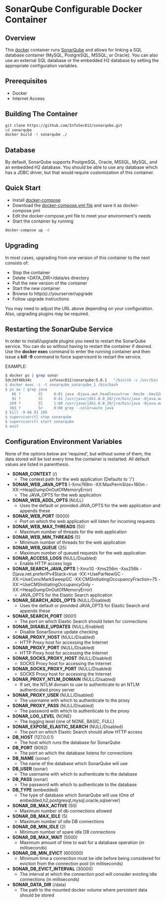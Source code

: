 SonarQube Configurable Docker Container
=======================================

## Overview

This [docker](http://docker.io/) container runs 
[SonarQube](http://www.sonarqube.org/) and allows for linking a
SQL database container (MySQL, PostgreSQL, MSSQL, or Oracle).
You can also use an external SQL database or the embedded H2
database by setting the appropriate configuration variables.

## Prerequisites

* Docker
* Internet Access

## Building The Container

```bash
git clone https://github.com/InfoSec812/sonarqube.git
cd sonarqube
docker build -t sonarqube ./
```

## Database

By default, SonarQube supports PostgreSQL, Oracle, MSSQL, MySQL, and an 
embedded H2 database. You should be able to use any database which 
has a JDBC driver, but that would require customization of this container.

## Quick Start

- Install [docker-compose](http://docs.docker.com/compose/)
- Download the [docker-compose.yml file](https://raw.githubusercontent.com/InfoSec812/sonarqube-docker/master/docker-compose.yml.example) and save it as docker-compose.yml
- Edit the docker-compose.yml file to meet your environment's needs
- Start the container by running
```bash
docker-compose up -d
```

## Upgrading

In most cases, upgrading from one version of this container to the next consists of:
- Stop the container
- Delete <DATA_DIR>/data/es directory
- Pull the new version of the container
- Start the new container
- Browse to http(s)://yourserver/upgrade
- Follow upgrade instructions

You may need to adjust the URL above depending on your configuration. Also, upgrading plugins may be required.

## Restarting the SonarQube Service

In order to install/upgrade plugins you need to restart the SonarQube service. You can do so 
without having to restart the container if desired. Use the __docker exec__ command to enter the running container
and then issue a __kill -9__ command to force supervisord to restart the service.

EXAMPLE:
```bash
$ docker ps | grep sonar
5dc3df48b34c        infosec812/sonarqube:5.0.1   "/bin/sh -c /usr/bin   14 minutes ago      Up 14 minutes       0.0.0.0:9000->9000/tcp                                  sonarqube_sonarqube_1 
$ docker exec -i -t sonarqube_sonarqube_1 /bin/bash
$ ps ax | grep java
   66 ?        Sl     0:01 java -Djava.awt.headless=true -Xms3m -Xmx32m -Djava.library.path=./lib -classpath ../../lib/jsw/wrapper-3.2.3.jar:../../lib/sonar-application-5.0.1.jar -Dwrapper.key=SUsO34i7qsG0udi_ -Dwrapper.port=32000 -Dwrapper.jvm.port.min=31000 -Dwrapper.jvm.port.max=31999 -Dwrapper.pid=64 -Dwrapper.version=3.2.3 -Dwrapper.native_library=wrapper -Dwrapper.cpu.timeout=10 -Dwrapper.jvmid=1 org.tanukisoftware.wrapper.WrapperSimpleApp org.sonar.application.App
   91 ?        Sl     0:41 /usr/java/jdk1.8.0_20/jre/bin/java -Djava.awt.headless=true -Xmx1G -Xms256m -Xss256k -Djava.net.preferIPv4Stack=true -XX:+UseParNewGC -XX:+UseConcMarkSweepGC -XX:CMSInitiatingOccupancyFraction=75 -XX:+UseCMSInitiatingOccupancyOnly -XX:+HeapDumpOnOutOfMemoryError -Djava.io.tmpdir=/data/temp -cp ./lib/common/*:./lib/search/* org.sonar.search.SearchServer /tmp/sq-process3534710488578140315properties
  169 ?        Sl     1:08 /usr/java/jdk1.8.0_20/jre/bin/java -Djava.awt.headless=true -Dfile.encoding=UTF-8 -Djruby.management.enabled=false -Djruby.compile.invokedynamic=false -Xmx768m -XX:MaxPermSize=160m -XX:+HeapDumpOnOutOfMemoryError -Djava.net.preferIPv4Stack=true -Djava.io.tmpdir=/data/temp -cp ./lib/common/*:./lib/server/*:/opt/sonar/lib/jdbc/postgresql/postgresql-9.3-1101-jdbc4.jar org.sonar.server.app.WebServer /tmp/sq-process3177121203749324429properties
  303 ?        S+     0:00 grep --color=auto java
$ kill -9 66 91 169
$ supervisorctl stop sonarqube
$ supervisorctl start sonarqube
$ exit
```

## Configuration Environment Variables

None of the options below are 'required', but without some of them, the data stored will be lost every time the container is restarted. All default values are listed in parenthesis.

* __SONAR_CONTEXT__ (/)
  * The context path for the web application (Defaults to '/')
* __SONAR_WEB_JAVA_OPTS__ (-Xmx768m -XX:MaxPermSize=160m -XX:+HeapDumpOnOutOfMemoryError)
  * The JAVA_OPTS for the web application
* __SONAR_WEB_ADDL_OPTS__ (NULL)
  * Uses the default or provided JAVA_OPTS for the web application and appends these
* __SONAR_WEB_PORT__ (9000)
  * Port on which the web application will listen for incoming requests
* __SONAR_WEB_MAX_THREADS__ (50)
  * Maximum number of threads for the web application
* __SONAR_WEB_MIN_THREADS__ (5)
  * Minimum number of threads for the web application
* __SONAR_WEB_QUEUE__ (25)
  * Maximum number of queued requests for the web application
* __SONAR_ACCESS_LOGS__ (NULL/Disabled)
  * Enable HTTP access logs
* __SONAR_SEARCH_JAVA_OPTS__ (-Xmx1G -Xms256m -Xss256k -Djava.net.preferIPv4Stack=true -XX:+UseParNewGC -XX:+UseConcMarkSweepGC -XX:CMSInitiatingOccupancyFraction=75 -XX:+UseCMSInitiatingOccupancyOnly -XX:+HeapDumpOnOutOfMemoryError)
  * JAVA_OPTS for the Elastic Search application
* __SONAR_SEARCH_ADDL_OPTS__ (NULL/Disabled)
  * Uses the default or provided JAVA_OPTS for Elastic Search and appends these
* __SONAR_SEARCH_PORT__ (9001)
  * The port on which Elastic Search should listen for connections
* __SONAR_DISABLE_UPDATES__ (NULL/Enabled)
  * Disable SonarSource update checking
* __SONAR_PROXY_HOST__ (NULL/Disabled)
  * HTTP Proxy host for accessing the Internet
* __SONAR_PROXY_PORT__ (NULL/Disabled)
  * HTTP Proxy host for accessing the Internet
* __SONAR_SOCKS_PROXY_HOST__ (NULL/Disabled)
  * SOCKS Proxy host for accessing the Internet
* __SONAR_SOCKS_PROXY_PORT__ (NULL/Disabled)
  * SOCKS Proxy host for accessing the Internet
* __SONAR_PROXY_NTLM_DOMAIN__ (NULL/Disabled)
  * If set, the NTLM domain to use to authenticate to an NTLM authenticated proxy server
* __SONAR_PROXY_USER__ (NULL/Disabled)
  * The username with which to authenticate to the proxy
* __SONAR_PROXY_PASS__ (NULL/Disabled)
  * The password with which to authenticate to the proxy
* __SONAR_LOG_LEVEL__ (NONE)
  * The logging level (one of NONE, BASIC, FULL)
* __SONAR_EXPOSE_ELASTIC_SEARCH__ (NULL/Disabled)
  * The port on which Elastic Search should allow HTTP access
* __DB_HOST__ (127.0.0.1)
  * The host which runs the database for SonarQube
* __DB_PORT__ (9092)
  * The port on which the database listens for connections
* __DB_NAME__ (sonar)
  * The name of the database which SonarQube will use
* __DB_USER__ (sonar)
  * The username with which to authenticate to the database
* __DB_PASS__ (sonar)
  * The password with which to authenticate to the database
* __DB_TYPE__ (embedded)
  * The type of database which SonarQube will use (One of embedded,h2,postgresql,mysql,oracle,sqlserver)
* __SONAR_DB_MAX_ACTIVE__ (50)
  * Maximum number of db connections allowed
* __SONAR_DB_MAX_IDLE__ (5)
  * Maximum number of idle DB connections
* __SONAR_DB_MIN_IDLE__ (2)
  * Minimum number of spare idle DB connections
* __SONAR_DB_MAX_WAIT__ (5000)
  * Maximum amount of time to wait for a database operation (in milliseconds)
* __SONAR_DB_MIN_EVICT__ (600000)
  * Minimum time a connection must be idle before being considered for eviction from the connection pool (in milliseconds)
* __SONAR_DB_EVICT_INTERVAL__ (30000)
  * The interval at which the connection pool will consider evicting idle connections (in milliseconds)
* __SONAR_DATA_DIR__ (/data)
  * The path to the mounted docker volume where persistent data should be stored

